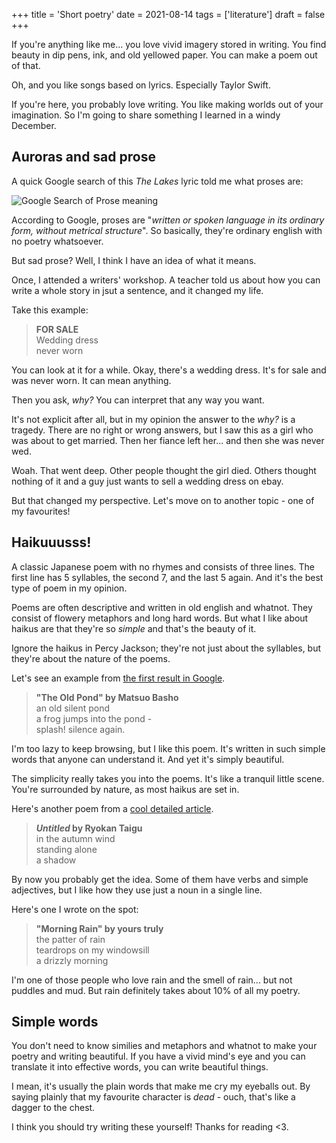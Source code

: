 +++
title = 'Short poetry'
date = 2021-08-14
tags = ['literature']
draft = false
+++

<!-- meta:
- title: Short poetry
- template: archive
- date: 14. August 2021
- tags: features, public, poetry, writing, haiku
- img-header: https://i.imgur.com/MbDwVt0.jpg
- img-alt: Photo by Debby Hudson on Unsplash
-->

If you're anything like me... you love vivid imagery stored in writing. You find beauty in dip pens, ink, and old yellowed paper. You can make a poem out of that.

Oh, and you like songs based on lyrics. Especially Taylor Swift.

If you're here, you probably love writing. You like making worlds out of your imagination. So I'm going to share something I learned in a windy December.

## Auroras and sad prose

A quick Google search of this *The Lakes* lyric told me what proses are:

![Google Search of Prose meaning](https://i.imgur.com/lsysrmD.png)

According to Google, proses are "*written or spoken language in its ordinary form, without metrical structure*". So basically, they're ordinary english with no poetry whatsoever.

But sad prose? Well, I think I have an idea of what it means.

Once, I attended a writers' workshop. A teacher told us about how you can write a whole story in jsut a sentence, and it changed my life.

Take this example:

> **FOR SALE** <br />
> Wedding dress <br />
> never worn

You can look at it for a while. Okay, there's a wedding dress. It's for sale and was never worn. It can mean anything.

Then you ask, *why?* You can interpret that any way you want. 

It's not explicit after all, but in my opinion the answer to the *why?* is a tragedy. There are no right or wrong answers, but I saw this as a girl who was about to get married. Then her fiance left her... and then she was never wed.

Woah. That went deep. Other people thought the girl died. Others thought nothing of it and a guy just wants to sell a wedding dress on ebay.

But that changed my perspective. Let's move on to another topic - one of my favourites!

## Haikuuusss!

A classic Japanese poem with no rhymes and consists of three lines. The first line has 5 syllables, the second 7, and the last 5 again. And it's the best type of poem in my opinion.

Poems are often descriptive and written in old english and whatnot. They consist of flowery metaphors and long hard words. But what I like about haikus are that they're so *simple* and that's the beauty of it.

Ignore the haikus in Percy Jackson; they're not just about the syllables, but they're about the nature of the poems.

Let's see an example from [the first result in Google](https://www.readpoetry.com/10-vivid-haikus-to-leave-you-breathless/).

> **"The Old Pond" by Matsuo Basho** <br />
> an old silent pond <br />
> a frog jumps into the pond - <br /> 
> splash! silence again.

I'm too lazy to keep browsing, but I like this poem. It's written in such simple words that anyone can understand it. And yet it's simply beautiful.

The simplicity really takes you into the poems. It's like a tranquil little scene. You're surrounded by nature, as most haikus are set in.

Here's another poem from a [cool detailed article](https://bucketlistjourney.net/how-to-write-a-haiku-poem/).

> ***Untitled* by Ryokan Taigu** <br />
> in the autumn wind <br />
> standing alone <br />
> a shadow

By now you probably get the idea. Some of them have verbs and simple adjectives, but I like how they use just a noun in a single line. 

Here's one I wrote on the spot:

> **"Morning Rain" by yours truly** <br />
> the patter of rain <br />
> teardrops on my windowsill <br />
> a drizzly morning

I'm one of those people who love rain and the smell of rain... but not puddles and mud. But rain definitely takes about 10% of all my poetry.

## Simple words

You don't need to know similies and metaphors and whatnot to make your poetry and writing beautiful. If you have a vivid mind's eye and you can translate it into effective words, you can write beautiful things.

I mean, it's usually the plain words that make me cry my eyeballs out. By saying plainly that my favourite character is *dead* - ouch, that's like a dagger to the chest.

I think you should try writing these yourself! Thanks for reading <3.
